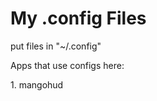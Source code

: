 <h1>My .config Files</h1>

<p>put files in "~/.config"</p>

<p>Apps that use configs here:</p>
<p>1. mangohud</p>

